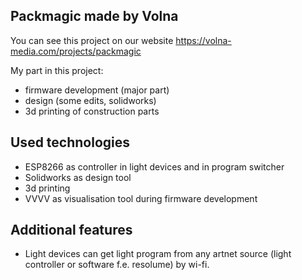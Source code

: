 ## Packmagic made by Volna
You can see this project on our website
https://volna-media.com/projects/packmagic

My part in this project:  

- firmware development (major part)  
- design (some edits, solidworks)  
- 3d printing of construction parts  

## Used technologies

- ESP8266 as controller in light devices and in program switcher
- Solidworks as design tool
- 3d printing
- VVVV as visualisation tool during firmware development

## Additional features  

- Light devices can get light program from any artnet source (light controller or software f.e. resolume) by wi-fi.
